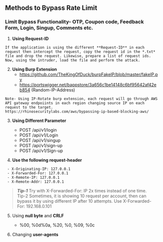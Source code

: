 ## **Methods to Bypass Rate Limit**
### Limit Bypass Functionality- OTP, Coupon code, Feedback Form, Login, Singup, Comments etc.

1. **Using Request-ID**
```
If the application is using the different **Request-ID** in each request then intercept the request, copy the request id in the *.txt* file and drop the request. Likewise, prepare a list of request ids. Now, using the intruder, load the file and perform the attack.
```
2. **Using Burp Extension**
   - https://github.com/TheKingOfDuck/burpFakeIP/blob/master/fakeIP.py
   - https://portswigger.net/bappstore/3a656c1be14148c6bf95642af42eb854 (Random-IP-Address)
```
Note- Using IP-Rotate burp extension, each request will go through AWS API gateway endpoiints in each region changing source IP on each request to the target.
https://rhinosecuritylabs.com/aws/bypassing-ip-based-blocking-aws/
```
 
3. **Using Different Parameter**
   - POST /api/v1/login
   - POST /api/v1/Login 
   - POST /api/v1/singup
   - POST /api/v1/sign-up
   - POST /api/v1/Sign-up
   
4. **Use the following request-header** 
 ```
  - X-Originating-IP: 127.0.0.1
  - X-Forwarded-For: 127.0.0.1
  - X-Remote-IP: 127.0.0.1
  - X-Remote-Addr: 127.0.0.1
 ```
> ***Tip-1*** Try with X-Forwarded-For: IP 2x times instead of one time. </br>
> Tip-2 Sometimes, it is showing 10 request per account, then can bypass it by using different IP after 10 attempts. Use X-Forwarded-For: 192.168.0.101

5. Using **null byte** and **CRLF**  
   - %00, %0d%0a, %20, %0, %09, %0c
   
6. Changing **user-agents**   
